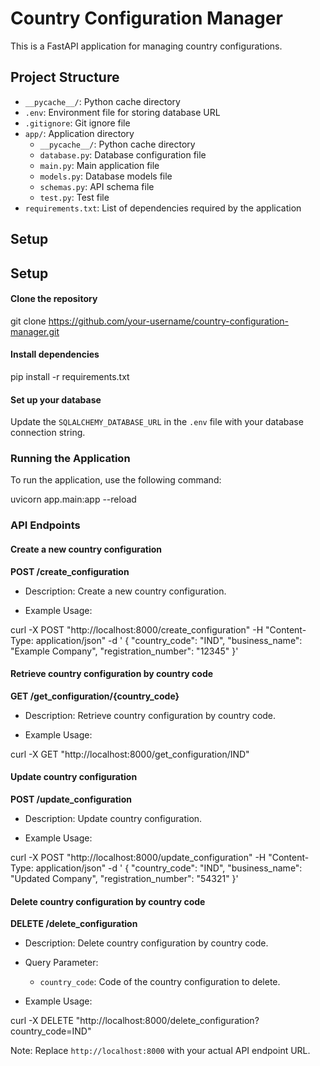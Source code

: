 Country Configuration Manager
=============================

This is a FastAPI application for managing country configurations.

Project Structure
-----------------

* `__pycache__/`: Python cache directory
* `.env`: Environment file for storing database URL
* `.gitignore`: Git ignore file
* `app/`: Application directory
	+ `__pycache__/`: Python cache directory
	+ `database.py`: Database configuration file
	+ `main.py`: Main application file
	+ `models.py`: Database models file
	+ `schemas.py`: API schema file
	+ `test.py`: Test file
* `requirements.txt`: List of dependencies required by the application

Setup
-----

## Setup


#### Clone the repository

git clone https://github.com/your-username/country-configuration-manager.git


#### Install dependencies

pip install -r requirements.txt


#### Set up your database


Update the `SQLALCHEMY_DATABASE_URL` in the `.env` file with your database connection string.


### Running the Application


To run the application, use the following command:

uvicorn app.main:app --reload


### API Endpoints


#### Create a new country configuration


**POST /create_configuration**


* Description: Create a new country configuration.

* Example Usage:

curl -X POST "http://localhost:8000/create_configuration" -H "Content-Type: application/json" -d ' { "country_code": "IND", "business_name": "Example Company", "registration_number": "12345" }'


#### Retrieve country configuration by country code


**GET /get_configuration/{country_code}**


* Description: Retrieve country configuration by country code.

* Example Usage:

curl -X GET "http://localhost:8000/get_configuration/IND"


#### Update country configuration


**POST /update_configuration**


* Description: Update country configuration.

* Example Usage:

curl -X POST "http://localhost:8000/update_configuration" -H "Content-Type: application/json" -d ' { "country_code": "IND", "business_name": "Updated Company", "registration_number": "54321" }'


#### Delete country configuration by country code


**DELETE /delete_configuration**


* Description: Delete country configuration by country code.

* Query Parameter:

	+ `country_code`: Code of the country configuration to delete.

* Example Usage:

curl -X DELETE "http://localhost:8000/delete_configuration?country_code=IND"


Note: Replace `http://localhost:8000` with your actual API endpoint URL.
